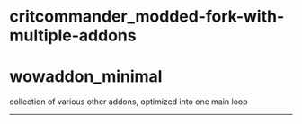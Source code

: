 # critcommander_modded-fork-with-multiple-addons
# wowaddon_minimal
collection of various other addons, optimized into one main loop

---

